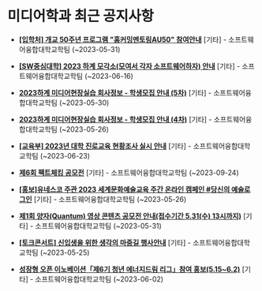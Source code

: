 # 미디어학과 최근 공지사항

* **[[입학처] 개교 50주년 프로그램 &quot;홈커밍멘토링AU50&quot; 참여안내](https://media.ajou.ac.kr/media/board/board01.jsp?mode=view&amp;article_no=235350&amp;board_wrapper=%2Fmedia%2Fboard%2Fboard01.jsp&amp;pager.offset=0&amp;board_no=304)**
 [기타] - 소프트웨어융합대학교학팀 (~2023-05-31)

* **[[SW중심대학] 2023 하계 모각소(모여서 각자 소프트웨어하자) 안내](https://media.ajou.ac.kr/media/board/board01.jsp?mode=view&amp;article_no=235320&amp;board_wrapper=%2Fmedia%2Fboard%2Fboard01.jsp&amp;pager.offset=0&amp;board_no=304)**
 [기타] - 소프트웨어융합대학교학팀 (~2023-06-16)

* **[2023하계 미디어현장실습 회사정보 - 학생모집 안내 (5차)](https://media.ajou.ac.kr/media/board/board01.jsp?mode=view&amp;article_no=235317&amp;board_wrapper=%2Fmedia%2Fboard%2Fboard01.jsp&amp;pager.offset=0&amp;board_no=304)**
 [기타] - 소프트웨어융합대학교학팀 (~2023-05-30)

* **[2023하계 미디어현장실습 회사정보 - 학생모집 안내 (4차)](https://media.ajou.ac.kr/media/board/board01.jsp?mode=view&amp;article_no=235273&amp;board_wrapper=%2Fmedia%2Fboard%2Fboard01.jsp&amp;pager.offset=0&amp;board_no=304)**
 [기타] - 소프트웨어융합대학교학팀 (~2023-05-26)

* **[[교육부] 2023년 대학 진로교육 현황조사 실시 안내](https://media.ajou.ac.kr/media/board/board01.jsp?mode=view&amp;article_no=235268&amp;board_wrapper=%2Fmedia%2Fboard%2Fboard01.jsp&amp;pager.offset=0&amp;board_no=304)**
 [기타] - 소프트웨어융합대학교학팀 (~2023-06-23)

* **[제6회 팩트체킹 공모전](https://media.ajou.ac.kr/media/board/board01.jsp?mode=view&amp;article_no=235267&amp;board_wrapper=%2Fmedia%2Fboard%2Fboard01.jsp&amp;pager.offset=0&amp;board_no=304)**
 [기타] - 소프트웨어융합대학교학팀 (~2023-09-24)

* **[[홍보]유네스코 주관 2023 세계문화예술교육 주간 온라인 캠페인 #당신의 예술로그인](https://media.ajou.ac.kr/media/board/board01.jsp?mode=view&amp;article_no=235258&amp;board_wrapper=%2Fmedia%2Fboard%2Fboard01.jsp&amp;pager.offset=0&amp;board_no=304)**
 [기타] - 소프트웨어융합대학교학팀 (~2023-05-26)

* **[제1회 양자(Quantum) 영상 콘텐츠 공모전 안내(접수기간 5.31(수) 13시까지)](https://media.ajou.ac.kr/media/board/board01.jsp?mode=view&amp;article_no=235228&amp;board_wrapper=%2Fmedia%2Fboard%2Fboard01.jsp&amp;pager.offset=0&amp;board_no=304)**
 [기타] - 소프트웨어융합대학교학팀 (~2023-05-31)

* **[[토크콘서트] 신입생을 위한 생각의 마중길 행사안내](https://media.ajou.ac.kr/media/board/board01.jsp?mode=view&amp;article_no=235202&amp;board_wrapper=%2Fmedia%2Fboard%2Fboard01.jsp&amp;pager.offset=0&amp;board_no=304)**
 [기타] - 소프트웨어융합대학교학팀 (~2023-05-25)

* **[성장형 오픈 이노베이션「제6기 청년 에너지드림 리그」참여 홍보(5.15~6.2)](https://media.ajou.ac.kr/media/board/board01.jsp?mode=view&amp;article_no=235178&amp;board_wrapper=%2Fmedia%2Fboard%2Fboard01.jsp&amp;pager.offset=0&amp;board_no=304)**
 [기타] - 소프트웨어융합대학교학팀 (~2023-06-02)
